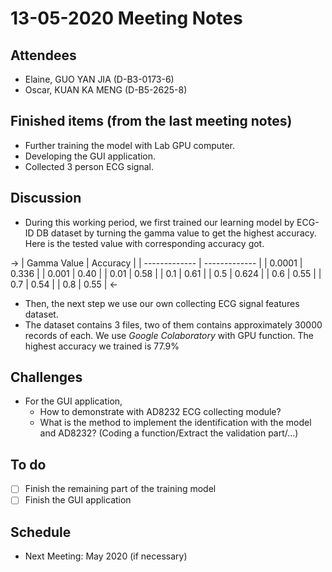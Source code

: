 # 13-05-2020 Meeting Notes

## Attendees
- Elaine, GUO YAN JIA (D-B3-0173-6)
- Oscar, KUAN KA MENG (D-B5-2625-8)

## Finished items (from the last meeting notes)
- Further training the model with Lab GPU computer.
- Developing the GUI application.
- Collected 3 person ECG signal.

## Discussion
- During this working period, we first trained our learning model by ECG-ID DB dataset by turning the gamma value to get the highest accuracy. Here is the tested value with corresponding accuracy got.

->
| Gamma Value  | Accuracy |
| ------------- | ------------- |
|    0.0001    |    0.336    |
|    0.001    |    0.40    |
|    0.01    |    0.58    |
|    0.1    |    0.61    |
|    0.5    |    0.624    |
|    0.6    |    0.55    |
|    0.7    |    0.54    |
|    0.8    |    0.55    |
<-

- Then, the next step we use our own collecting ECG signal features dataset.
- The dataset contains 3 files, two of them contains approximately 30000 records of each. We use *Google Colaboratory* with GPU function. The highest accuracy we trained is 77.9%

## Challenges
- For the GUI application, 
  - How to demonstrate with AD8232 ECG collecting module?
  - What is the method to implement the identification with the model and AD8232? (Coding a function/Extract the validation part/…)

## To do
- [ ] Finish the remaining part of the training model
- [ ] Finish the GUI application

## Schedule
- Next Meeting: May 2020 (if necessary)
